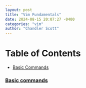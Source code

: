 ```yaml
---
layout: post
title: "Vim Fundamentals"
date: 2024-08-15 20:07:27 -0400
categories: "vim"
author: "Chandler Scott"
---
```


# Table of Contents
- [Basic Commands](#basic-commands)


### [Basic commands](#basic-commands)
